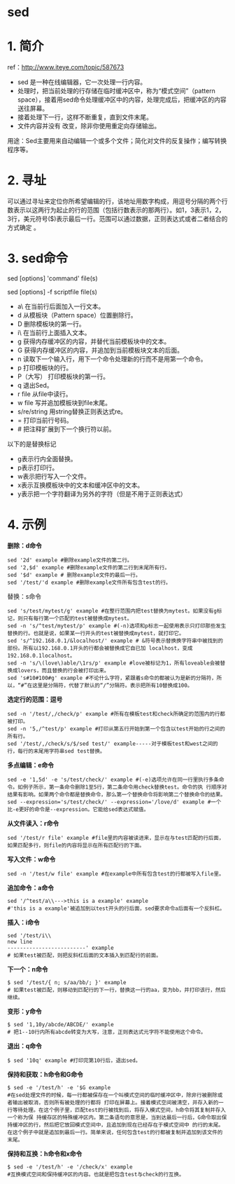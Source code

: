# sed

# 1. 简介

ref：http://www.iteye.com/topic/587673

- sed 是一种在线编辑器，它一次处理一行内容。
- 处理时，把当前处理的行存储在临时缓冲区中，称为“模式空间”（pattern space），接着用sed命令处理缓冲区中的内容，处理完成后，把缓冲区的内容送往屏幕。
- 接着处理下一行，这样不断重复，直到文件末尾。
- 文件内容并没有 改变，除非你使用重定向存储输出。

用途：Sed主要用来自动编辑一个或多个文件；简化对文件的反复操作；编写转换程序等。

# 2. 寻址

可以通过寻址来定位你所希望编辑的行，该地址用数字构成，用逗号分隔的两个行数表示以这两行为起止的行的范围（包括行数表示的那两行）。如1，3表示1，2，3行，美元符号($)表示最后一行。范围可以通过数据，正则表达式或者二者结合的方式确定 。

# 3. sed命令

sed [options] 'command' file(s)

sed [options] -f scriptfile file(s)


- a\ 在当前行后面加入一行文本。
- d 从模板块（Pattern space）位置删除行。
- D 删除模板块的第一行。
- i\ 在当前行上面插入文本。
- g 获得内存缓冲区的内容，并替代当前模板块中的文本。
- G 获得内存缓冲区的内容，并追加到当前模板块文本的后面。
- n 读取下一个输入行，用下一个命令处理新的行而不是用第一个命令。
- p 打印模板块的行。
- P（大写） 打印模板块的第一行。
- q 退出Sed。
- r file 从file中读行。
- w file 写并追加模板块到file末尾。
- s/re/string 用string替换正则表达式re。
- = 打印当前行号码。
- \# 把注释扩展到下一个换行符以前。

以下的是替换标记
* g表示行内全面替换。
* p表示打印行。
* w表示把行写入一个文件。
* x表示互换模板块中的文本和缓冲区中的文本。
* y表示把一个字符翻译为另外的字符（但是不用于正则表达式）

# 4. 示例

**删除：d命令**
```
sed '2d' example #删除example文件的第二行。
sed '2,$d' example #删除example文件的第二行到末尾所有行。
sed '$d' example # 删除example文件的最后一行。
sed '/test/'d example #删除example文件所有包含test的行。
```

替换：s命令
```
sed 's/test/mytest/g' example #在整行范围内把test替换为mytest。如果没有g标记，则只有每行第一个匹配的test被替换成mytest。
sed -n 's/^test/mytest/p' example #(-n)选项和p标志一起使用表示只打印那些发生替换的行。也就是说，如果某一行开头的test被替换成mytest，就打印它。
sed 's/^192.168.0.1/&localhost/' example # &符号表示替换换字符串中被找到的部份。所有以192.168.0.1开头的行都会被替换成它自已加 localhost，变成192.168.0.1localhost。
sed -n 's/\(love\)able/\1rs/p' example #love被标记为1，所有loveable会被替换成lovers，而且替换的行会被打印出来。
sed 's#10#100#g' example #不论什么字符，紧跟着s命令的都被认为是新的分隔符，所以，“#”在这里是分隔符，代替了默认的“/”分隔符。表示把所有10替换成100。
```
**选定行的范围：逗号**
```
sed -n '/test/,/check/p' example #所有在模板test和check所确定的范围内的行都被打印。
sed -n '5,/^test/p' example #打印从第五行开始到第一个包含以test开始的行之间的所有行。
sed '/test/,/check/s/$/sed test/' example-----对于模板test和west之间的行，每行的末尾用字符串sed test替换。
```
**多点编辑：e命令**
```
sed -e '1,5d' -e 's/test/check/' example #(-e)选项允许在同一行里执行多条命令。如例子所示，第一条命令删除1至5行，第二条命令用check替换test。命令的执 行顺序对结果有影响。如果两个命令都是替换命令，那么第一个替换命令将影响第二个替换命令的结果。
sed --expression='s/test/check/' --expression='/love/d' example #一个比-e更好的命令是--expression。它能给sed表达式赋值。
```
**从文件读入：r命令**
```
sed '/test/r file' example #file里的内容被读进来，显示在与test匹配的行后面，如果匹配多行，则file的内容将显示在所有匹配行的下面。
```
**写入文件：w命令**
```
sed -n '/test/w file' example #在example中所有包含test的行都被写入file里。
```
**追加命令：a命令**
```
sed '/^test/a\\--->this is a example' example 
#'this is a example'被追加到以test开头的行后面，sed要求命令a后面有一个反斜杠。
```
**插入：i命令**
```
sed '/test/i\\
new line
-------------------------' example
# 如果test被匹配，则把反斜杠后面的文本插入到匹配行的前面。

```

**下一个：n命令**
```
$ sed '/test/{ n; s/aa/bb/; }' example 
# 如果test被匹配，则移动到匹配行的下一行，替换这一行的aa，变为bb，并打印该行，然后继续。
```

**变形：y命令**
```
$ sed '1,10y/abcde/ABCDE/' example
# 把1--10行内所有abcde转变为大写，注意，正则表达式元字符不能使用这个命令。
```

**退出：q命令**
```
$ sed '10q' example #打印完第10行后，退出sed。
```

**保持和获取：h命令和G命令**
```
$ sed -e '/test/h' -e '$G example 
#在sed处理文件的时候，每一行都被保存在一个叫模式空间的临时缓冲区中，除非行被删除或者输出被取消，否则所有被处理的行都将 打印在屏幕上。接着模式空间被清空，并存入新的一行等待处理。在这个例子里，匹配test的行被找到后，将存入模式空间，h命令将其复制并存入一个称为保 持缓存区的特殊缓冲区内。第二条语句的意思是，当到达最后一行后，G命令取出保持缓冲区的行，然后把它放回模式空间中，且追加到现在已经存在于模式空间中 的行的末尾。在这个例子中就是追加到最后一行。简单来说，任何包含test的行都被复制并追加到该文件的末尾。
```

**保持和互换：h命令和x命令**

```
$ sed -e '/test/h' -e '/check/x' example 
#互换模式空间和保持缓冲区的内容。也就是把包含test与check的行互换。
```